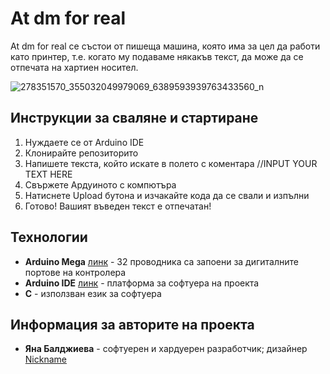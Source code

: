 # At dm for real
<!-- snimka na proekta -->
At dm for real се състои от пишеща машина, която има за цел да работи като принтер, т.е. когато му подаваме някакъв текст, да може да се отпечата на хартиен носител.

![278351570_355032049979069_6389593939763433560_n](https://user-images.githubusercontent.com/48104800/163648980-6f4e8814-8000-4960-aee9-daf4009a6b68.jpg)

## Инструкции за сваляне и стартиране
1) Нуждаете се от Arduino IDE 
2) Клонирайте репозиторито 
3) Напишете текста, който искатe в полето с коментара //INPUT YOUR TEXT HERE
4) Свържете Ардуиното с компютъра
5) Натиснете Upload бутона и изчакайте кода да се свали и изпълни
6) Готово! Вашият въведен текст е отпечатан!

## Технологии
* **Arduino Mega** [линк](https://www.arduino.cc/) - 32 проводника са запоени за дигиталните портове на контролера
* **Arduino IDE** [линк](https://www.arduino.cc/en/software) - платформа за софтуера на проекта
* **C** - използван език за софтуера

## Информация за авторите на проекта
* **Яна Балджиева** - софтуерен и хардуерен разработчик; дизайнер [Nickname](https://github.com/YanaBaljieva)
